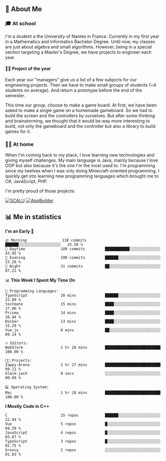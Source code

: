 ## 👀 About Me

### 🎓 At school

I'm a student a the University of Nantes in France. Currently in my first year in a Mathematics and Informatics Bachelor Degree. Until now, my classes are just about algebra and small algorithms. However, being in a special section targeting a Master's Degree, we have projects to engineer each year. 

#### 🔧🔬 Project of the year

Each year our "managers" give us a list of a few subjects for our engineering projects. Then we have to make small groups of students (~4 students on average). And return a prototype before the end of the semester.

This time our group, choose to make a game board. At first, we have been asked to make a single game on a homemade gameboard. So we had to build the screen and the controllers by ourselves. 
But after some thinking and brainstorming, we thought that it would be way more interesting to build, not only the gameboard and the controller but also a library to build games for it.

### 👨‍💻 At home

When I'm coming back to my place, I love learning new technologies and giving myself challenges. My main language is Java, mainly because I love OOP but also because it's the one I'm the most used to. I'm programming since my twelves when I was only doing Minecraft-oriented programming.  I quickly get into learning new programming languages which brought me to C#, JavaScript, PHP. 

I'm pretty proud of those projects:

[![SCALU](https://github-readme-stats.vercel.app/api/pin?username=renardfute&repo=SCALU)](https://github.com/renardfute/scalu)
[![AppBuilder](https://github-readme-stats.vercel.app/api/pin?username=pulsedev2&repo=AppBuilder)](https://github.com/pulsedev2/AppBuilder)

## 📊 Me in statistics
<!--START_SECTION:waka-->
**I'm an Early 🐤** 

```text
🌞 Morning                110 commits         ██████░░░░░░░░░░░░░░░░░░░   25.58 % 
🌆 Daytime                189 commits         ███████████░░░░░░░░░░░░░░   43.95 % 
🌃 Evening                100 commits         ██████░░░░░░░░░░░░░░░░░░░   23.26 % 
🌙 Night                  31 commits          ██░░░░░░░░░░░░░░░░░░░░░░░   07.21 % 
```


📊 **This Week I Spent My Time On** 

```text
💬 Programming Languages: 
TypeScript               20 mins             ██████░░░░░░░░░░░░░░░░░░░   22.89 % 
textmate                 15 mins             ████░░░░░░░░░░░░░░░░░░░░░   17.06 % 
Prisma                   14 mins             ████░░░░░░░░░░░░░░░░░░░░░   16.44 % 
Docker                   13 mins             ████░░░░░░░░░░░░░░░░░░░░░   15.29 % 
Vue.js                   8 mins              ██░░░░░░░░░░░░░░░░░░░░░░░   09.14 % 

🔥 Editors: 
WebStorm                 1 hr 28 mins        █████████████████████████   100.00 % 

🐱‍💻 Projects: 
Zappy-Arena              1 hr 27 mins        █████████████████████████   99.11 % 
black-jack               0 secs              ░░░░░░░░░░░░░░░░░░░░░░░░░   00.89 % 

💻 Operating System: 
Mac                      1 hr 28 mins        █████████████████████████   100.00 % 
```

**I Mostly Code in C++** 

```text
C                        25 repos            ██████░░░░░░░░░░░░░░░░░░░   22.94 % 
Vue                      5 repos             █░░░░░░░░░░░░░░░░░░░░░░░░   04.59 % 
JavaScript               4 repos             █░░░░░░░░░░░░░░░░░░░░░░░░   03.67 % 
TypeScript               3 repos             █░░░░░░░░░░░░░░░░░░░░░░░░   02.75 % 
Groovy                   2 repos             ░░░░░░░░░░░░░░░░░░░░░░░░░   01.83 % 
```




<!--END_SECTION:waka-->

